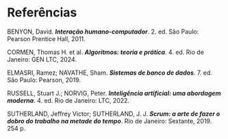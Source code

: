# Referências

BENYON, David. **_Interação humano-computador_**. 2. ed. São Paulo: Pearson Prentice Hall, 2011.

CORMEN, Thomas H. et al. **_Algoritmos: teoria e prática_**. 4. ed. Rio de Janeiro: GEN LTC, 2024.

ELMASRI, Ramez; NAVATHE, Sham. **_Sistemas de banco de dados_**. 7. ed. São Paulo: Pearson, 2019.

RUSSELL, Stuart J.; NORVIG, Peter. **_Inteligência artificial: uma abordagem moderna_**. 4. ed. Rio de Janeiro: LTC, 2022.

SUTHERLAND, Jeffrey Victor; SUTHERLAND, J. J. **_Scrum: a arte de fazer o dobro do trabalho na metade do tempo_**. Rio de Janeiro: Sextante, 2019. 254 p.